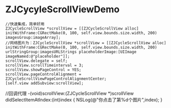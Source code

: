 # ZJCycyleScrollViewDemo
    //快速集成，简单好用
    ZJCycleScrollView *scrollView = [[ZJCycleScrollView alloc] initWithFrame:CGRectMake(0, 100, self.view.bounds.size.width, 200) imagesGroup:imageArray];
    //网络图片为：ZJCycleScrollView *scrollView = [[ZJCycleScrollView alloc] initWithFrame:CGRectMake(0, 100, self.view.bounds.size.width, 200) urlStringGroup:imagesURLStrings placeholderImage:[UIImage imageNamed:@"placeholder"]];
    scrollView.delegate = self;
    scrollView.scrollTimeinterval = 3;
    scrollView.showPageControl = YES;
    scrollView.pageControlAlignment = ZJCycleScrollViewPageControlAlignmentCenter;
    [self.view addSubview:scrollView];
    
    
   //回调代理
   -(void)scrollView:(ZJCycleScrollView *)scrollView didSelectItemAtIndex:(int)index
{
    NSLog(@"你点击了第%d个图片",index);
}
